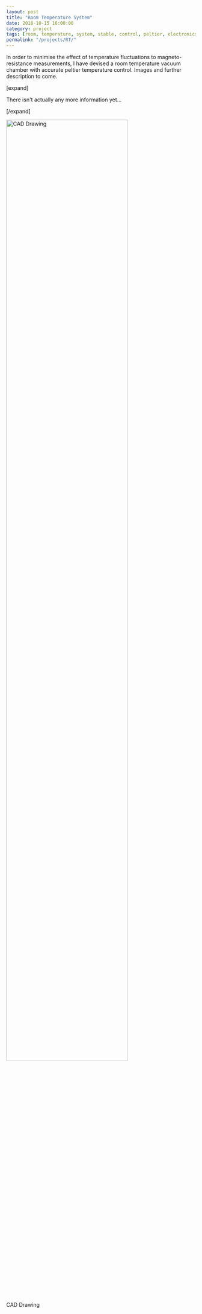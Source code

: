 ```yaml
---
layout: post
title: "Room Temperature System"
date: 2018-10-15 16:00:00
category: project
tags: [room, temperature, system, stable, control, peltier, electronics, design, cad]
permalink: "/projects/RT/"
---
```


<div class="row2">
<div class="span60" id="text-content">
<p>
In order to minimise the effect of temperature fluctuations to magneto-resistance measurements, I have devised a room temperature vacuum chamber with accurate peltier temperature control. Images and further description to come.</p>
<p>[expand]</p>
<p>
There isn't actually any more information yet...
</p>
<p>[/expand]</p>

</div>	
<div class="span40" id="image-content">
<a href="/assets/img/projects/roomtemp/CAD.png"><img src="/assets/img/projects/roomtemp/CAD.png" alt="CAD Drawing" width="80%"></a>
<p>CAD Drawing</p>

<!-- <div width="80%">
<p><a href="/projects/peripheral_rack_images">See Full Album</a></p>
</div> -->

</div>
</div>